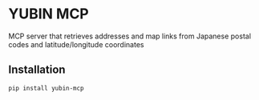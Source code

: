 # YUBIN MCP

MCP server that retrieves addresses and map links from Japanese postal codes and latitude/longitude coordinates

## Installation

```bash
pip install yubin-mcp
```
